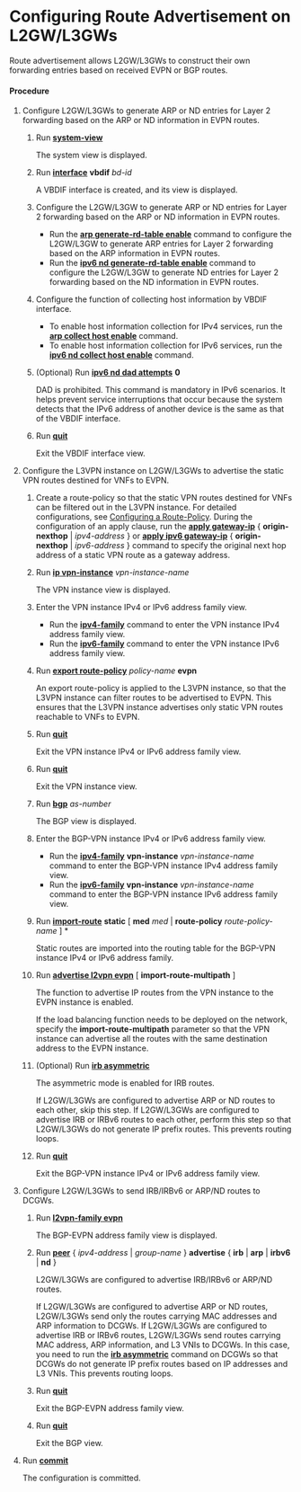 Configuring Route Advertisement on L2GW/L3GWs
=============================================

Route advertisement allows L2GW/L3GWs to construct their own forwarding entries based on received EVPN or BGP routes.

#### Procedure

1. Configure L2GW/L3GWs to generate ARP or ND entries for Layer 2 forwarding based on the ARP or ND information in EVPN routes.
   1. Run [**system-view**](cmdqueryname=system-view)
      
      
      
      The system view is displayed.
   2. Run [**interface**](cmdqueryname=interface) **vbdif** *bd-id*
      
      
      
      A VBDIF interface is created, and its view is displayed.
   3. Configure the L2GW/L3GW to generate ARP or ND entries for Layer 2 forwarding based on the ARP or ND information in EVPN routes.
      
      
      * Run the [**arp generate-rd-table enable**](cmdqueryname=arp+generate-rd-table+enable) command to configure the L2GW/L3GW to generate ARP entries for Layer 2 forwarding based on the ARP information in EVPN routes.
      * Run the [**ipv6 nd generate-rd-table enable**](cmdqueryname=ipv6+nd+generate-rd-table+enable) command to configure the L2GW/L3GW to generate ND entries for Layer 2 forwarding based on the ND information in EVPN routes.
   4. Configure the function of collecting host information by VBDIF interface.
      
      
      * To enable host information collection for IPv4 services, run the [**arp collect host enable**](cmdqueryname=arp+collect+host+enable) command.
      * To enable host information collection for IPv6 services, run the [**ipv6 nd collect host enable**](cmdqueryname=ipv6+nd+collect+host+enable) command.
   5. (Optional) Run [**ipv6 nd dad attempts**](cmdqueryname=ipv6+nd+dad+attempts) **0**
      
      
      
      DAD is prohibited. This command is mandatory in IPv6 scenarios. It helps prevent service interruptions that occur because the system detects that the IPv6 address of another device is the same as that of the VBDIF interface.
   6. Run [**quit**](cmdqueryname=quit)
      
      
      
      Exit the VBDIF interface view.
2. Configure the L3VPN instance on L2GW/L3GWs to advertise the static VPN routes destined for VNFs to EVPN.
   1. Create a route-policy so that the static VPN routes destined for VNFs can be filtered out in the L3VPN instance. For detailed configurations, see [Configuring a Route-Policy](dc_vrp_route-policy_cfg_0007.html). During the configuration of an apply clause, run the [**apply gateway-ip**](cmdqueryname=apply+gateway-ip) { **origin-nexthop** | *ipv4-address* } or [**apply ipv6 gateway-ip**](cmdqueryname=apply+ipv6+gateway-ip) { **origin-nexthop** | *ipv6-address* } command to specify the original next hop address of a static VPN route as a gateway address.
   2. Run [**ip vpn-instance**](cmdqueryname=ip+vpn-instance) *vpn-instance-name*
      
      
      
      The VPN instance view is displayed.
   3. Enter the VPN instance IPv4 or IPv6 address family view.
      
      
      * Run the [**ipv4-family**](cmdqueryname=ipv4-family) command to enter the VPN instance IPv4 address family view.
      * Run the [**ipv6-family**](cmdqueryname=ipv6-family) command to enter the VPN instance IPv6 address family view.
   4. Run [**export route-policy**](cmdqueryname=export+route-policy) *policy-name* **evpn**
      
      
      
      An export route-policy is applied to the L3VPN instance, so that the L3VPN instance can filter routes to be advertised to EVPN. This ensures that the L3VPN instance advertises only static VPN routes reachable to VNFs to EVPN.
   5. Run [**quit**](cmdqueryname=quit)
      
      
      
      Exit the VPN instance IPv4 or IPv6 address family view.
   6. Run [**quit**](cmdqueryname=quit)
      
      
      
      Exit the VPN instance view.
   7. Run [**bgp**](cmdqueryname=bgp) *as-number*
      
      
      
      The BGP view is displayed.
   8. Enter the BGP-VPN instance IPv4 or IPv6 address family view.
      
      
      * Run the [**ipv4-family**](cmdqueryname=ipv4-family) **vpn-instance** *vpn-instance-name* command to enter the BGP-VPN instance IPv4 address family view.
      * Run the [**ipv6-family**](cmdqueryname=ipv6-family) **vpn-instance** *vpn-instance-name* command to enter the BGP-VPN instance IPv6 address family view.
   9. Run [**import-route**](cmdqueryname=import-route) **static** [ **med** *med* | **route-policy** *route-policy-name* ] \*
      
      
      
      Static routes are imported into the routing table for the BGP-VPN instance IPv4 or IPv6 address family.
   10. Run [**advertise l2vpn evpn**](cmdqueryname=advertise+l2vpn+evpn) [ **import-route-multipath** ]
       
       
       
       The function to advertise IP routes from the VPN instance to the EVPN instance is enabled.
       
       If the load balancing function needs to be deployed on the network, specify the **import-route-multipath** parameter so that the VPN instance can advertise all the routes with the same destination address to the EVPN instance.
   11. (Optional) Run [**irb asymmetric**](cmdqueryname=irb+asymmetric)
       
       
       
       The asymmetric mode is enabled for IRB routes.
       
       If L2GW/L3GWs are configured to advertise ARP or ND routes to each other, skip this step. If L2GW/L3GWs are configured to advertise IRB or IRBv6 routes to each other, perform this step so that L2GW/L3GWs do not generate IP prefix routes. This prevents routing loops.
   12. Run [**quit**](cmdqueryname=quit)
       
       
       
       Exit the BGP-VPN instance IPv4 or IPv6 address family view.
3. Configure L2GW/L3GWs to send IRB/IRBv6 or ARP/ND routes to DCGWs.
   1. Run [**l2vpn-family evpn**](cmdqueryname=l2vpn-family+evpn)
      
      
      
      The BGP-EVPN address family view is displayed.
   2. Run [**peer**](cmdqueryname=peer+advertise) { *ipv4-address* | *group-name* } **advertise** { **irb** | **arp** | **irbv6** | **nd** }
      
      
      
      L2GW/L3GWs are configured to advertise IRB/IRBv6 or ARP/ND routes.
      
      If L2GW/L3GWs are configured to advertise ARP or ND routes, L2GW/L3GWs send only the routes carrying MAC addresses and ARP information to DCGWs. If L2GW/L3GWs are configured to advertise IRB or IRBv6 routes, L2GW/L3GWs send routes carrying MAC address, ARP information, and L3 VNIs to DCGWs. In this case, you need to run the [**irb asymmetric**](cmdqueryname=irb+asymmetric) command on DCGWs so that DCGWs do not generate IP prefix routes based on IP addresses and L3 VNIs. This prevents routing loops.
   3. Run [**quit**](cmdqueryname=quit)
      
      
      
      Exit the BGP-EVPN address family view.
   4. Run [**quit**](cmdqueryname=quit)
      
      
      
      Exit the BGP view.
4. Run [**commit**](cmdqueryname=commit)
   
   
   
   The configuration is committed.